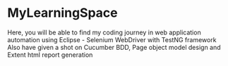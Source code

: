 # MyLearningSpace
Here, you will be able to find my coding journey in web application automation using Eclipse - Selenium WebDriver with TestNG framework
Also have given a shot on Cucumber BDD, Page object model design and Extent html report generation
